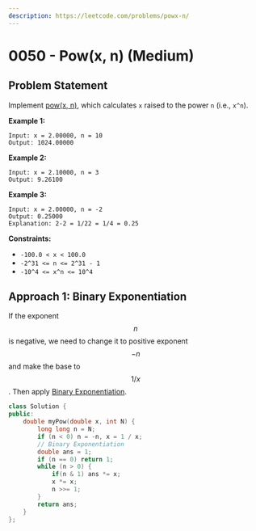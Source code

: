 ```yaml
---
description: https://leetcode.com/problems/powx-n/
---
```


# 0050 - Pow(x, n) (Medium)

## Problem Statement

Implement [pow(x, n)](http://www.cplusplus.com/reference/valarray/pow/), which calculates `x` raised to the power `n` (i.e., `x^n`).

**Example 1:**

```
Input: x = 2.00000, n = 10
Output: 1024.00000
```

**Example 2:**

```
Input: x = 2.10000, n = 3
Output: 9.26100
```

**Example 3:**

```
Input: x = 2.00000, n = -2
Output: 0.25000
Explanation: 2-2 = 1/22 = 1/4 = 0.25
```

**Constraints:**

* `-100.0 < x < 100.0`
* `-2^31 <= n <= 2^31 - 1`
* `-10^4 <= x^n <= 10^4`

## Approach 1: Binary Exponentiation

If the exponent $$n$$ is negative, we need to change it to positive exponent $$- n$$ and make the base  to $$1 / x$$. Then apply [Binary Exponentiation](../../tutorials/number-theory/binary-exponentiation.md).&#x20;

```cpp
class Solution {
public:
    double myPow(double x, int N) {
        long long n = N;
        if (n < 0) n = -n, x = 1 / x;
        // Binary Exponentiation
        double ans = 1;
        if (n == 0) return 1;
        while (n > 0) {
            if(n & 1) ans *= x;
            x *= x;
            n >>= 1;
        }
        return ans;
    }
};
```
